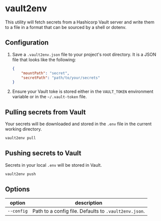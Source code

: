 # vault2env

This utility will fetch secrets from a Hashicorp Vault server and write them to
a file in a format that can be sourced by a shell or dotenv.

## Configuration

1. Save a `.vault2env.json` file to your project's root directory. It is a JSON
   file that looks like the following:

    ```json
    {
        "mountPath": "secret",
        "secretPath": "path/to/your/secrets"
    }
    ```

2. Ensure your Vault toke is stored either in the `VAULT_TOKEN` environment
   variable or in the `~/.vault-token` file.

## Pulling secrets from Vault

Your secrets will be downloaded and stored in the `.env` file in the current
working directory.

```sh
vault2env pull
```

## Pushing secrets to Vault

Secrets in your local `.env` will be stored in Vault.

```sh
vault2env push
```

## Options

| option     | description                                           |
| ---------- | ----------------------------------------------------- |
| `--config` | Path to a config file. Defaults to `.vault2env.json`. |
